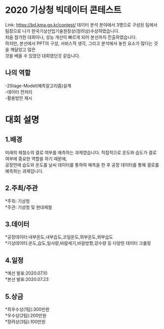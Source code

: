 2020 기상청 빅데이터 콘테스트
=====================
Link: <https://bd.kma.go.kr/contest/>
데이터 분석 분야에서 3명으로 구성된 팀에서 팀장으로 나가 한국기상산업기술원장상(장려상)수상하였습니다.   
처음 참가한 대회이나, 성능 개선이 빠르게 되어 본선까지 진출하였습니다.   
하지만, 본선에서 PPT의 구성, 서비스적 생각, 그리고 분석에서 놓친 요소가 많다는 것을 깨달았고 많은    
것을 배울 수 있었던 대회였던것 같습니다.     

나의 역할        
------ 
-2Stage-Model(예측알고리즘)설계    
-데이터 전처리     
-활용방안 제시 
         
대회 설명   
======
1.배경 
------    
미래의 제철소의 결로 여부를 예측하는 과제였습니다. 직접적으로 온도와 습도가 결로 여부에 중요한 역할을 하기 때문에,     
공장안에 습도와 온도를 날씨 데이터를 통하여 예측을 한 후 공장 데이터를 통해 결로를 예측하는 과제입니다.     

2.주최/주관  
------        
*주최: 기상청           
*주관: 기상청 및 현대제철         

3.데이터  
------    
*공장데이터:내부온도,내부습도,코일온도,외부온도,외부습도     
*기상데이터:온도,습도,일사량,바람세기,바람방향,강수량 등 다양한 데이터 크롤링     

4.일정
------      
*예선 발표:2020.07.10     
*본선 발표:2020.07.23     

5.상금
------      
*최우수상(1팀):300만원     
*우수상(2팀):200만원     
*장려상(3팀):100만원     

